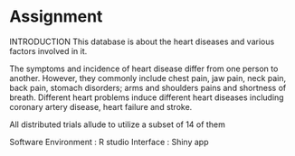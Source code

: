 # Assignment
INTRODUCTION
This database is about the heart diseases and various factors involved in it. 

The symptoms and incidence of heart disease differ from one person to another. However, they commonly include chest pain, jaw pain, neck pain, back pain, stomach disorders; arms and shoulders pains and shortness of breath. Different heart problems induce different heart diseases including coronary artery disease, heart failure and stroke.

All distributed trials allude to utilize a subset of 14 of them

Software Environment : R studio 
Interface : Shiny app 
